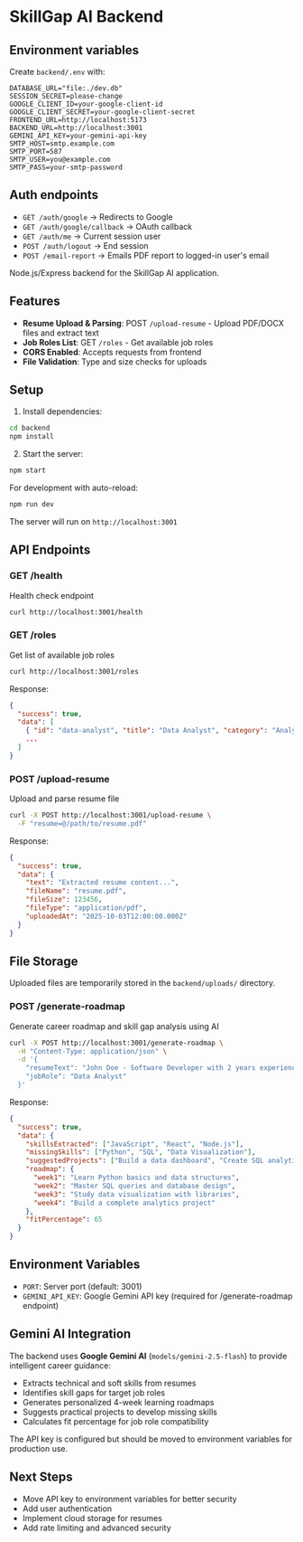 # SkillGap AI Backend

## Environment variables

Create `backend/.env` with:

```
DATABASE_URL="file:./dev.db"
SESSION_SECRET=please-change
GOOGLE_CLIENT_ID=your-google-client-id
GOOGLE_CLIENT_SECRET=your-google-client-secret
FRONTEND_URL=http://localhost:5173
BACKEND_URL=http://localhost:3001
GEMINI_API_KEY=your-gemini-api-key
SMTP_HOST=smtp.example.com
SMTP_PORT=587
SMTP_USER=you@example.com
SMTP_PASS=your-smtp-password
```

## Auth endpoints
- `GET /auth/google` → Redirects to Google
- `GET /auth/google/callback` → OAuth callback
- `GET /auth/me` → Current session user
- `POST /auth/logout` → End session
- `POST /email-report` → Emails PDF report to logged-in user's email

Node.js/Express backend for the SkillGap AI application.

## Features

- **Resume Upload & Parsing**: POST `/upload-resume` - Upload PDF/DOCX files and extract text
- **Job Roles List**: GET `/roles` - Get available job roles
- **CORS Enabled**: Accepts requests from frontend
- **File Validation**: Type and size checks for uploads

## Setup

1. Install dependencies:
```bash
cd backend
npm install
```

2. Start the server:
```bash
npm start
```

For development with auto-reload:
```bash
npm run dev
```

The server will run on `http://localhost:3001`

## API Endpoints

### GET /health
Health check endpoint
```bash
curl http://localhost:3001/health
```

### GET /roles
Get list of available job roles
```bash
curl http://localhost:3001/roles
```

Response:
```json
{
  "success": true,
  "data": [
    { "id": "data-analyst", "title": "Data Analyst", "category": "Analytics" },
    ...
  ]
}
```

### POST /upload-resume
Upload and parse resume file

```bash
curl -X POST http://localhost:3001/upload-resume \
  -F "resume=@/path/to/resume.pdf"
```

Response:
```json
{
  "success": true,
  "data": {
    "text": "Extracted resume content...",
    "fileName": "resume.pdf",
    "fileSize": 123456,
    "fileType": "application/pdf",
    "uploadedAt": "2025-10-03T12:00:00.000Z"
  }
}
```

## File Storage

Uploaded files are temporarily stored in the `backend/uploads/` directory.

### POST /generate-roadmap
Generate career roadmap and skill gap analysis using AI

```bash
curl -X POST http://localhost:3001/generate-roadmap \
  -H "Content-Type: application/json" \
  -d '{
    "resumeText": "John Doe - Software Developer with 2 years experience...",
    "jobRole": "Data Analyst"
  }'
```

Response:
```json
{
  "success": true,
  "data": {
    "skillsExtracted": ["JavaScript", "React", "Node.js"],
    "missingSkills": ["Python", "SQL", "Data Visualization"],
    "suggestedProjects": ["Build a data dashboard", "Create SQL analytics project"],
    "roadmap": {
      "week1": "Learn Python basics and data structures",
      "week2": "Master SQL queries and database design",
      "week3": "Study data visualization with libraries",
      "week4": "Build a complete analytics project"
    },
    "fitPercentage": 65
  }
}
```

## Environment Variables

- `PORT`: Server port (default: 3001)
- `GEMINI_API_KEY`: Google Gemini API key (required for /generate-roadmap endpoint)

## Gemini AI Integration

The backend uses **Google Gemini AI** (`models/gemini-2.5-flash`) to provide intelligent career guidance:

- Extracts technical and soft skills from resumes
- Identifies skill gaps for target job roles
- Generates personalized 4-week learning roadmaps
- Suggests practical projects to develop missing skills
- Calculates fit percentage for job role compatibility

The API key is configured but should be moved to environment variables for production use.

## Next Steps

- Move API key to environment variables for better security
- Add user authentication
- Implement cloud storage for resumes
- Add rate limiting and advanced security
